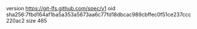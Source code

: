 version https://git-lfs.github.com/spec/v1
oid sha256:7fbd164af1ba5a353a5673aa6c77fd18dbcac989cbffec0f51ce237ccc220ac2
size 465
